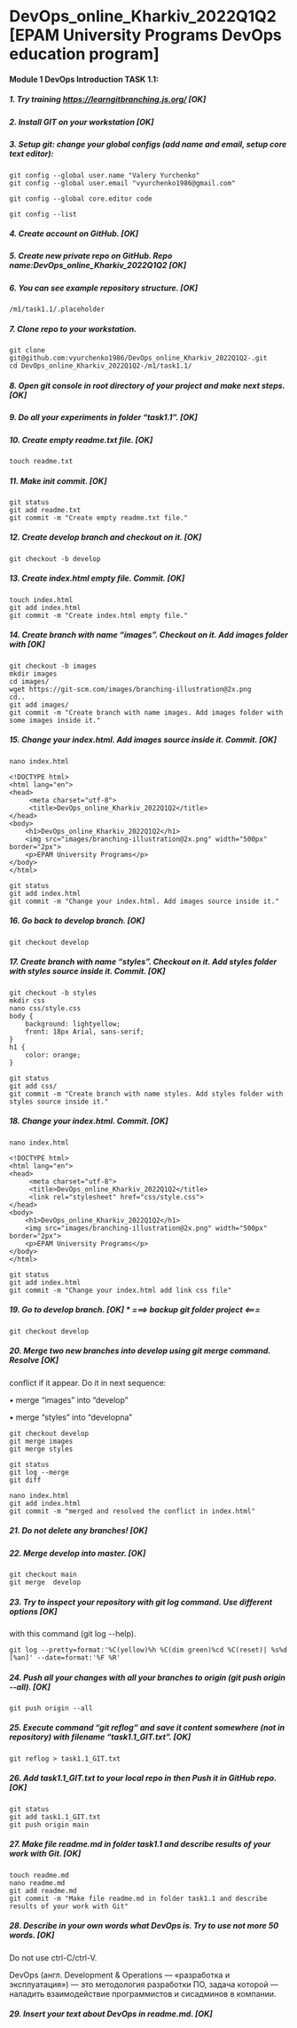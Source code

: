 # DevOps_online_Kharkiv_2022Q1Q2 [EPAM University Programs DevOps education program]

#### Module 1 DevOps Introduction TASK 1.1:

##### 1. Try training https://learngitbranching.js.org/ [OK]

##### 2. Install GIT on your workstation [OK]

##### 3. Setup git: change your global configs (add name and email, setup core text editor):
```
git config --global user.name "Valery Yurchenko"
git config --global user.email "vyurchenko1986@gmail.com"
```
```
git config --global core.editor code
```
```
git config --list
```
##### 4. Create account on GitHub. [OK]

##### 5. Create new private repo on GitHub. Repo name:DevOps_online_Kharkiv_2022Q1Q2 [OK]

##### 6. You can see example repository structure. [OK]
```
/m1/task1.1/.placeholder
```

##### 7. Clone repo to your workstation.
```
git clone git@github.com:vyurchenko1986/DevOps_online_Kharkiv_2022Q1Q2-.git
cd DevOps_online_Kharkiv_2022Q1Q2-/m1/task1.1/
```

##### 8. Open git console in root directory of your project and make next steps.  [OK]

##### 9. Do all your experiments in folder “task1.1”. [OK]

##### 10. Create empty readme.txt file. [OK]
```
touch readme.txt
```

##### 11. Make init commit. [OK]
```
git status
git add readme.txt
git commit -m "Create empty readme.txt file."
```

##### 12. Create develop branch and checkout on it. [OK]
```
git checkout -b develop
```

##### 13. Create index.html empty file. Commit. [OK]
```
touch index.html
git add index.html
git commit -m "Create index.html empty file."
```

##### 14. Create branch with name “images”. Checkout on it. Add images folder with [OK]
```
git checkout -b images
mkdir images
cd images/
wget https://git-scm.com/images/branching-illustration@2x.png
cd..
git add images/
git commit -m "Create branch with name images. Add images folder with some images inside it."
```

##### 15. Change your index.html. Add images source inside it. Commit. [OK]
```
nano index.html

<!DOCTYPE html>
<html lang="en">
<head>
     <meta charset="utf-8">
     <title>DevOps_online_Kharkiv_2022Q1Q2</title>
</head>
<body>
    <h1>DevOps_online_Kharkiv_2022Q1Q2</h1>
    <img src="images/branching-illustration@2x.png" width="500px" border="2px">
    <p>EPAM University Programs</p>
</body>
</html>

git status
git add index.html
git commit -m "Change your index.html. Add images source inside it."
```

##### 16. Go back to develop branch. [OK]
```
git checkout develop
```

##### 17. Create branch with name “styles”. Checkout on it. Add styles folder with styles source inside it. Commit. [OK]
```
git checkout -b styles
mkdir css
nano css/style.css
body {
    background: lightyellow;
    front: 18px Arial, sans-serif;
}
h1 {
    color: orange;
}

git status
git add css/
git commit -m "Create branch with name styles. Add styles folder with styles source inside it."
```

##### 18. Change your index.html. Commit. [OK]
```
nano index.html

<!DOCTYPE html>
<html lang="en">
<head>
     <meta charset="utf-8">
     <title>DevOps_online_Kharkiv_2022Q1Q2</title>
     <link rel="stylesheet" href="css/style.css">
</head>
<body>
    <h1>DevOps_online_Kharkiv_2022Q1Q2</h1>
    <img src="images/branching-illustration@2x.png" width="500px" border="2px">
    <p>EPAM University Programs</p>
</body>
</html>

git status
git add index.html
git commit -m "Change your index.html add link css file"
```

##### 19. Go to develop branch.  [OK] * ===> backup git folder project <===
```
git checkout develop
```

##### 20. Merge two new branches into develop using git merge command. Resolve [OK]
conflict if it appear. Do it in next sequence:

• merge “images” into “develop”

• merge “styles” into “developna”

```
git checkout develop
git merge images
git merge styles

git status
git log --merge
git diff

nano index.html
git add index.html
git commit -m "merged and resolved the conflict in index.html"
```

##### 21. Do not delete any branches! [OK]

##### 22. Merge develop into master. [OK]
```
git checkout main
git merge  develop
```

##### 23. Try to inspect your repository with git log command. Use different options [OK]
with this command (git log --help).
```
git log --pretty=format:'%C(yellow)%h %C(dim green)%cd %C(reset)| %s%d [%an]' --date=format:'%F %R'
```

##### 24. Push all your changes with all your branches to origin (git push origin --all). [OK]
```
git push origin --all
```

##### 25. Execute command “git reflog“ and save it content somewhere (not in repository) with filename “task1.1_GIT.txt”. [OK]
```
git reflog > task1.1_GIT.txt
```

##### 26. Add task1.1_GIT.txt to your local repo in then Push it in GitHub repo. [OK]
```
git status
git add task1.1_GIT.txt
git push origin main
```

##### 27. Make file readme.md in folder task1.1 and describe results of your work with Git. [OK]
```
touch readme.md
nano readme.md
git add readme.md
git commit -m "Make file readme.md in folder task1.1 and describe results of your work with Git"
```

##### 28. Describe in your own words what DevOps is. Try to use not more 50 words. [OK]
Do not use ctrl-C/ctrl-V.

DevOps (англ. Development & Operations — «разработка и эксплуатация») — это методология разработки ПО, задача которой — наладить взаимодействие программистов и сисадминов в компании.

##### 29. Insert your text about DevOps in readme.md. [OK]
